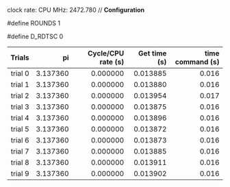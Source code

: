 clock rate:
CPU MHz:             2472.780
// **Configuration**

#define ROUNDS 1

#define D_RDTSC 0

| Trials | pi | Cycle/CPU rate (s) | Get time (s) | time command (s) |
|-:|-:|-:|-:|-:|
| trial 0 |  3.137360 | 0.000000 | 0.013885 | 0.016 |
| trial 1 |  3.137360 | 0.000000 | 0.013880 | 0.016 |
| trial 2 |  3.137360 | 0.000000 | 0.013954 | 0.017 |
| trial 3 |  3.137360 | 0.000000 | 0.013875 | 0.016 |
| trial 4 |  3.137360 | 0.000000 | 0.013896 | 0.016 |
| trial 5 |  3.137360 | 0.000000 | 0.013872 | 0.016 |
| trial 6 |  3.137360 | 0.000000 | 0.013873 | 0.016 |
| trial 7 |  3.137360 | 0.000000 | 0.013885 | 0.016 |
| trial 8 |  3.137360 | 0.000000 | 0.013911 | 0.016 |
| trial 9 |  3.137360 | 0.000000 | 0.013902 | 0.016 |

